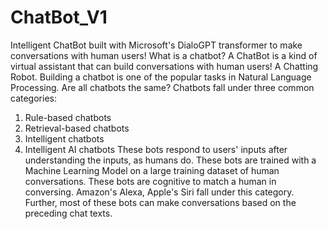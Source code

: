 # ChatBot_V1
Intelligent ChatBot built with Microsoft's DialoGPT transformer to make conversations with human users!
What is a chatbot?
A ChatBot is a kind of virtual assistant that can build conversations with human users! A Chatting Robot. Building a chatbot is one of the popular tasks in Natural Language Processing.
Are all chatbots the same?
Chatbots fall under three common categories:
1. Rule-based chatbots
2. Retrieval-based chatbots
3. Intelligent chatbots
4. Intelligent AI chatbots
These bots respond to users' inputs after understanding the inputs, as humans do. These bots are trained with a Machine Learning Model on a large training dataset of human conversations. These bots are cognitive to match a human in conversing. Amazon's Alexa, Apple's Siri fall under this category. Further, most of these bots can make conversations based on the preceding chat texts.
